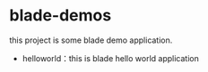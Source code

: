 # blade-demos

this project is some blade demo application.

- helloworld：this is blade hello world application
